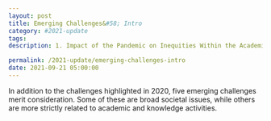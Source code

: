 ```yaml
---
layout: post
title: Emerging Challenges&#58; Intro
category: #2021-update
tags:
description: 1. Impact of the Pandemic on Inequities Within the Academic Community, 2. Demand for Faster Scientific Communication Channels, 3. Rising Privacy and Surveillance Concerns in Technology Used by Academic Institutions, 4. Continued Consolidation of the Publishing Industry, 5. The Expansion of “Inclusive Access” Courseware

permalink: /2021-update/emerging-challenges-intro
date: 2021-09-21 05:00:00
---
```


In addition to the challenges highlighted in 2020, five emerging challenges merit consideration. Some of these are broad societal issues, while others are more strictly related to academic and knowledge activities.

